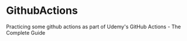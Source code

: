 # GithubActions

Practicing some github actions as part of Udemy's GitHub Actions - The Complete Guide

